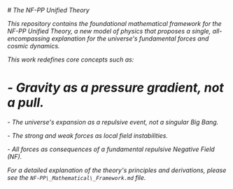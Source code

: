 *# The NF-PP Unified Theory*



*This repository contains the foundational mathematical framework for the NF-PP Unified Theory, a new model of physics that proposes a single, all-encompassing explanation for the universe's fundamental forces and cosmic dynamics.*



*This work redefines core concepts such as:*

# *- Gravity as a pressure gradient, not a pull.*

*- The universe's expansion as a repulsive event, not a singular Big Bang.*

*- The strong and weak forces as local field instabilities.*

*- All forces as consequences of a fundamental repulsive Negative Field (NF).*



*For a detailed explanation of the theory's principles and derivations, please see the `NF-PP\_Mathematical\_Framework.md` file.*



